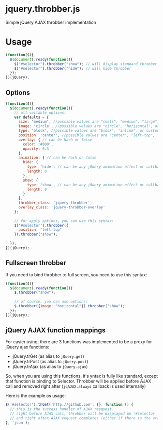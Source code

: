 # jquery.throbber.js
Simple jQuery AJAX throbber implementation

# Usage

```javascript
(function($){
  $(document).ready(function(){
    $("#selector").throbber("show"); // will display standard throbber with overlay and circle spinner
    $("#selector").throbber("hide"); // will hide throbber
  });
})(jQuery);
```

Options
-------

```javascript
(function($){
  $(document).ready(function(){
    // all vailable options:
    var defaults = {
      size: 'medium', //possible values are "small", "medium", "large", number (for same width and height) or hash: {width: 100, height: 100}
      image: 'circle', //possible values are "circle", "horizontal", or custom image_url
      type: 'block', //possible values are "block", "inline", or custom value.
      position: 'center', //possible values are "center", "left-top", "right-top", "left-bottom", "right-bottom", "fullscreen", hash: {x: 0, y: 0} or callback that return hash
      overlay: { // can be hash or false
        color: '#000',
        opacity: 0.3
      },
      animation: { // can be hash or false
        hide: {
          type: 'hide', // can be any jQuery animation effect or callback
          length: 0
        },
        show: {
          type: 'show', // can be any jQuery animation effect or callback
          length: 0
        }
      },
      throbber_class: 'jquery-throbber',
      overlay_class: 'jquery-throbber-overlay'
    };
    
    // for apply options, you can use this syntax:
    $('#selector').throbber({
      position: "left-top"
    }).throbber("show");
    
  });
})(jQuery);

```

Fullscreen throbber
-------------------

If you need to bind throbber to full screen, you need to use this syntax:

```javascript
(function($){
  $(document).ready(function(){
    $.throbber("show");
    
    // of course, you can use options:
    $.throbber({image: "horizontal"}).throbber("show");
  });
})(jQuery);
```

jQuery AJAX function mappings
-----------------------------

For easier using, there are 3 functions was implemented to be a proxy for jQuery ajax functions:

* jQuery.trGet (as alias to `jQuery.get`)
* jQuery.trPost (as alias to `jQuery.post`)
* jQuery.trAjax (as alias to `jQuery.ajax`) 

So, when you are using this functions, it's yntax is fully like standard, except that function is binding to Selector. 
Throbber will be applied before AJAX call and removed right after (`jqAJAX.always` callback is used internally)

Here is the example os usage:

```javascript
$('#selector').thGet('http://github.com', {}, function () {
  // this is the success handler of AJAX resquest. 
  // right before AJAX call, throbber will be displayed on '#selector' element
  // and right after AJAX request completes (either if there is the error), throbber will be removed from the element
}, 'json');
```
